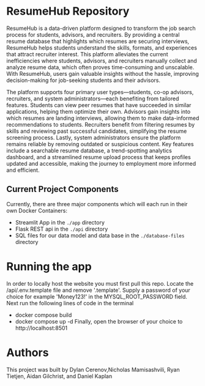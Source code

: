 # ResumeHub Repository
ResumeHub is a data-driven platform designed to transform the job search process for students, advisors, and recruiters. By providing a central resume database that highlights which resumes are securing interviews, ResumeHub helps students understand the skills, formats, and experiences that attract recruiter interest. This platform alleviates the current inefficiencies where students, advisors, and recruiters manually collect and analyze resume data, which often proves time-consuming and unscalable. With ResumeHub, users gain valuable insights without the hassle, improving decision-making for job-seeking students and their advisors.

The platform supports four primary user types—students, co-op advisors, recruiters, and system administrators—each benefiting from tailored features. Students can view peer resumes that have succeeded in similar applications, helping them optimize their own. Advisors gain insights into which resumes are landing interviews, allowing them to make data-informed recommendations to students. Recruiters benefit from filtering resumes by skills and reviewing past successful candidates, simplifying the resume screening process. Lastly, system administrators ensure the platform remains reliable by removing outdated or suspicious content. Key features include a searchable resume database, a trend-spotting analytics dashboard, and a streamlined resume upload process that keeps profiles updated and accessible, making the journey to employment more informed and efficient.

## Current Project Components

Currently, there are three major components which will each run in their own Docker Containers:

- Streamlit App in the `./app` directory
- Flask REST api in the `./api` directory
- SQL files for our data model and data base in the `./database-files` directory


# Running the app
In order to locally host the website you must first pull this repo. Locate the /api/.env.template file and remove '.template'. Supply a password of your choice for example 'Money123!' in the MYSQL_ROOT_PASSWORD field. 
Next run the following lines of code in the terminal
 - docker compose build 
 - docker compose up -d
Finally, open the browser of your choice to http://localhost:8501

# Authors
This project was built by Dylan Cerenov,Nicholas Mamisashvili, Ryan Tietjen, Aidan Gilchrist, and Daniel Kaplan

 
 
